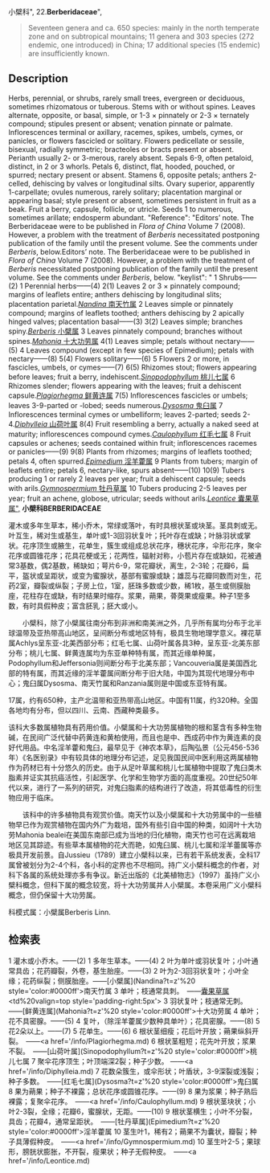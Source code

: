 小檗科",
22.**Berberidaceae**",

> Seventeen genera and ca. 650 species: mainly in the north temperate zone and on subtropical mountains; 11 genera and 303 species (272 endemic, one introduced) in China; 17 additional species (15 endemic) are insufficiently known.

## Description
Herbs, perennial, or shrubs, rarely small trees, evergreen or deciduous, sometimes rhizomatous or tuberous. Stems with or without spines. Leaves alternate, opposite, or basal, simple, or 1-3 × pinnately or 2-3 × ternately compound; stipules present or absent; venation pinnate or palmate. Inflorescences terminal or axillary, racemes, spikes, umbels, cymes, or panicles, or flowers fascicled or solitary. Flowers pedicellate or sessile, bisexual, radially symmetric; bracteoles or bracts present or absent. Perianth usually 2- or 3-merous, rarely absent. Sepals 6-9, often petaloid, distinct, in 2 or 3 whorls. Petals 6, distinct, flat, hooded, pouched, or spurred; nectary present or absent. Stamens 6, opposite petals; anthers 2-celled, dehiscing by valves or longitudinal silts. Ovary superior, apparently 1-carpellate; ovules numerous, rarely solitary; placentation marginal or appearing basal; style present or absent, sometimes persistent in fruit as a beak. Fruit a berry, capsule, follicle, or utricle. Seeds 1 to numerous, sometimes arillate; endosperm abundant.
  "Reference": "Editors’ note. The Berberidaceae were to be published in *Flora of China* Volume 7 (2008). However, a problem with the treatment of *Berberis* necessitated postponing publication of the family until the present volume. See the comments under *Berberis*, below.Editors’ note. The Berberidaceae were to be published in *Flora of China* Volume 7 (2008). However, a problem with the treatment of *Berberis* necessitated postponing publication of the family until the present volume. See the comments under *Berberis*, below.
  "keylist": "
1 Shrubs——(2)
1 Perennial herbs——(4)
2(1) Leaves 2 or 3 × pinnately compound; margins of leaflets entire; anthers dehiscing by longitudinal slits; placentation parietal.[*Nandina* 南天竹属](Nandina.md)
2 Leaves simple or pinnately compound; margins of leaflets toothed; anthers dehiscing by 2 apically hinged valves; placentation basal——(3)
3(2) Leaves simple; branches spiny.[*Berberis* 小檗属](Berberis.md)
3 Leaves pinnately compound; branches without spines.[*Mahonia* 十大功劳属](Mahonia.md)
4(1) Leaves simple; petals without nectary——(5)
4 Leaves compound (except in few species of Epimedium); petals with nectary——(8)
5(4) Flowers solitary——(6)
5 Flowers 2 or more, in fascicles, umbels, or cymes——(7)
6(5) Rhizomes stout; flowers appearing before leaves; fruit a berry, indehiscent.[*Sinopodophyllum* 桃儿七属](Sinopodophyllum.md)
6 Rhizomes slender; flowers appearing with the leaves; fruit a dehiscent capsule.[*Plagiorhegma* 鲜黄连属](Plagiorhegma.md)
7(5) Inflorescences fascicles or umbels; leaves 3-9-parted or -lobed; seeds numerous.[*Dysosma* 鬼臼属](Dysosma.md)
7 Inflorescences terminal cymes or umbelliform; leaves 2-parted; seeds 2-4.[*Diphylleia* 山荷叶属](Diphylleia.md)
8(4) Fruit resembling a berry, actually a naked seed at maturity; inflorescences compound cymes.[*Caulophyllum* 红毛七属](Caulophyllum.md)
8 Fruit capsules or achenes; seeds contained within fruit; inflorescences racemes or panicles——(9)
9(8) Plants from rhizomes; margins of leaflets toothed; petals 4, often spurred.[*Epimedium* 淫羊藿属](Epimedium.md)
9 Plants from tubers; margin of leaflets entire; petals 6, nectary-like, spurs absent——(10)
10(9) Tubers producing 1 or rarely 2 leaves per year; fruit a dehiscent capsule; seeds with arils.[*Gymnospermium* 牡丹草属](Gymnospermium.md)
10 Tubers producing 2-5 leaves per year; fruit an achene, globose, utricular; seeds without arils.[*Leontice* 囊果草属",](Leontice.md)
**小檗科BERBERIDACEAE**

灌木或多年生草本，稀小乔木，常绿或落叶，有时具根状茎或块茎。茎具刺或无。叶互生，稀对生或基生，单叶或1-3回羽状复叶；托叶存在或缺；叶脉羽状或掌状。花序顶生或腋生，花单生，簇生或组成总状花序，穗状花序，伞形花序，聚伞花序或圆锥花序；花具花梗或无；花两性，辐射对称，小苞片存在或缺如，花被通常3基数，偶2基数，稀缺如；萼片6-9，常花瓣状，离生，2-3轮；花瓣6，扁平，盔状或呈距状，或变为蜜腺状，基部有蜜腺或缺；雄蕊与花瓣同数而对生，花药2室，瓣裂或纵裂；子房上位，1室，胚珠多数或少数，稀1枚，基生或侧膜胎座，花柱存在或缺，有时结果时缩存。浆果，蒴果，蓇葖果或瘦果。种子1至多数，有时具假种皮；富含胚乳；胚大或小。
<p style='text-indent:28px'>小檗科，除了小檗属往南分布到非洲和南美洲之外，几乎所有属均分布于北半球温带及亚热带高山地区，呈间断分布或地区特有，极具生物地理学意义。裸花草属Achlys呈东亚-北美西部分布；红毛七属、山荷叶属各具3种，呈东亚-北美东部分布；桃儿七属、鲜黄连属均为东亚单种特有属，而其近缘单种属，Podophyllum和Jeffersonia则间断分布于北美东部；Vancouveria属是美国西北部的特有属，而其近缘的淫羊藿属间断分布于旧大陆，中国为其现代地理分布中心；鬼臼属Dysosma、南天竹属和Ranzania属则是中国或东亚特有属。

17属，约有650种，主产北温带和亚热带高山地区。中国有11属，约320种。全国各地均有分布，但以四川、云南、西藏种类最多。

该科大多数属植物具有药用价值。小檗属和十大功劳属植物的根和茎含有多种生物碱，在民间广泛代替中药黄连和黄柏使用，而且也是中、西成药中作为黄连素的良好代用品。中名淫羊藿和鬼臼，最早见于《神农本草》，后陶弘景（公元456-536年）《名医别录》中有较具体的地理分布记述，足见我国民间中医利用这两属植物作为药材已有十分悠久的历史。由于从足叶草属和桃儿七属植物中提取了鬼臼类木脂素并证实其抗癌活性，引起医学、化学和生物学方面的高度重视。20世纪50年代以来，进行了一系列的研究，对鬼臼脂素的结构进行了改造，将其低毒性的衍生物应用于临床。
<p style='text-indent:28px'>该科中的许多植物具有观赏价值。南天竹以及小檗属和十大功劳属中的一些植物早已作为观赏植物在国内外广为栽培，国外有些引自中国的种类，如阔叶十大功劳Mahonia bealei在美国东南部已成为当地的归化植物，南天竹也可在远离栽培地区见其踪迹。有些草本属植物的花大而艳，如鬼臼属、桃儿七属和淫羊蕾属等亦极具开发前景。自Jussieu（1789）建立小檗科以来，已有若干系统发表，全科17属曾被划分为2-4个科，各小科的定界也不尽相同。持广义小檗科概念的作者，对科下各属的系统处理亦多有争议。新近出版的《北美植物志》（1997）虽持广义小檗科概念，但科下属的概念较宽，将十大功劳属并人小檗属。本卷采用广义小檗科概念，但仍保留十大功劳属。

科模式属：小檗属Berberis Linn.

## 检索表

1 灌木或小乔木。——(2)
1 多年生草本。——(4)
2 叶为单叶或羽状复叶；小叶通常具齿；花药瓣裂，外卷，基生胎座。——(3)
2 叶为2-3回羽状复叶；小叶全缘；花药纵裂；侧膜胎座。——[小檗属](Nandina?t=z'%20 style='color:#0000ff'>南天竹属</a>
3 单叶；枝通常具刺。　——[囊果草属](Berberis.md)</td></tr><tr><td%20valign=top style='padding-right:5px'>
3 羽状复叶；枝通常无刺。　——[鲜黄连属](Mahonia?t=z'%20 style='color:#0000ff'>十大功劳属</a>
4 单叶；花不具密腺。——(5)
4 复叶，（除淫羊藿属少数种具单叶）；花具密腺。——(8)
5 花2朵以上。——(7)
5 花单生。——(6)
6 根状茎细瘦；花后叶开放；蒴果纵斜开裂。　——<a href='/info/Plagiorhegma.md)
6 根状茎粗短；花先叶开放；浆果不裂。　——[山荷叶属](Sinopodophyllum?t=z'%20 style='color:#0000ff'>桃儿七属</a>
7 聚伞花序顶生；叶顶端深2裂；种子少数。 ——<a href='/info/Diphylleia.md)
7 花数朵簇生，或伞形状；叶盾状，3-9深裂或浅裂；种子多数。　——[红毛七属](Dysosma?t=z'%20 style='color:#0000ff'>鬼臼属</a>
8 果为蒴果；种子不裸露；总状花序或圆锥花序。——(9)
8 果为浆果；种子熟后裸露；复聚伞花序。　——<a href='/info/Caulophyllum.md)
9 根状茎块状；小叶2-3裂，全缘；花瓣6，蜜腺状，无距。——(10)
9 根状茎横生；小叶不分裂，具齿；花瓣4，通常呈距状。　——[牡丹草属](Epimedium?t=z'%20 style='color:#0000ff'>淫羊藿属</a>
10 茎生叶1，稀有2；蒴果不为囊状，瓣裂；种子具薄假种皮。　——<a href='/info/Gymnospermium.md)
10 茎生叶2-5；果球形，膀胱状膨胀，不开裂，瘦果状；种子无假种皮。　——<a href='/info/Leontice.md)

